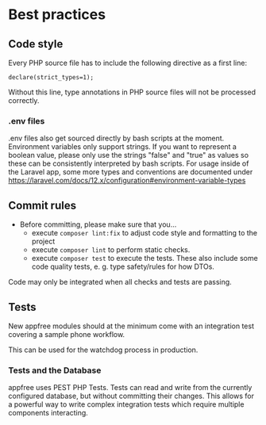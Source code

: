 # Best practices


## Code style

Every PHP source file has to include the following directive as a first line: 

`declare(strict_types=1);`

Without this line, type annotations in PHP source files will not be processed correctly.



### .env files

.env files also get sourced directly by bash scripts at the moment. Environment variables only support strings.
If you want to represent a boolean value, please only use the strings "false" and "true" as values so these can be consistently interpreted by bash scripts.
For usage inside of the Laravel app, some more types and conventions are documented under https://laravel.com/docs/12.x/configuration#environment-variable-types


## Commit rules

- Before committing, please make sure that you...
  - execute `composer lint:fix` to adjust code style and formatting to the project
  - execute `composer lint` to perform static checks. 
  - execute `composer test` to execute the tests. These also include some code quality tests, e. g. type safety/rules for how DTOs. 

Code may only be integrated when all checks and tests are passing. 

## Tests

New appfree modules should at the minimum come with an integration test covering a sample phone workflow. 

This can be used for the watchdog process in production.

### Tests and the Database

appfree uses PEST PHP Tests. Tests can read and write from the currently configured database, but without committing their changes. This allows for a powerful way to write complex integration tests which require multiple components interacting. 


